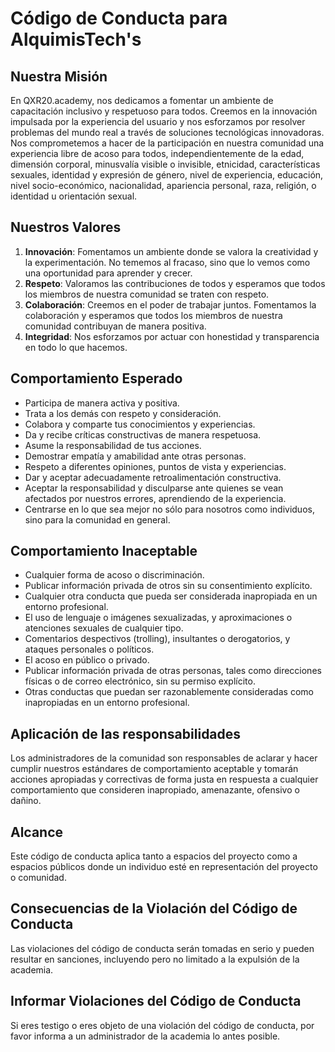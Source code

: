 # Código de Conducta para AlquimisTech's

## Nuestra Misión
En QXR20.academy, nos dedicamos a fomentar un ambiente de capacitación inclusivo y respetuoso para todos. Creemos en la innovación impulsada por la experiencia del usuario y nos esforzamos por resolver problemas del mundo real a través de soluciones tecnológicas innovadoras. Nos comprometemos a hacer de la participación en nuestra comunidad una experiencia libre de acoso para todos, independientemente de la edad, dimensión corporal, minusvalía visible o invisible, etnicidad, características sexuales, identidad y expresión de género, nivel de experiencia, educación, nivel socio-económico, nacionalidad, apariencia personal, raza, religión, o identidad u orientación sexual.

## Nuestros Valores
1. **Innovación**: Fomentamos un ambiente donde se valora la creatividad y la experimentación. No tememos al fracaso, sino que lo vemos como una oportunidad para aprender y crecer.
2. **Respeto**: Valoramos las contribuciones de todos y esperamos que todos los miembros de nuestra comunidad se traten con respeto.
3. **Colaboración**: Creemos en el poder de trabajar juntos. Fomentamos la colaboración y esperamos que todos los miembros de nuestra comunidad contribuyan de manera positiva.
4. **Integridad**: Nos esforzamos por actuar con honestidad y transparencia en todo lo que hacemos.

## Comportamiento Esperado
- Participa de manera activa y positiva.
- Trata a los demás con respeto y consideración.
- Colabora y comparte tus conocimientos y experiencias.
- Da y recibe críticas constructivas de manera respetuosa.
- Asume la responsabilidad de tus acciones.
- Demostrar empatía y amabilidad ante otras personas.
- Respeto a diferentes opiniones, puntos de vista y experiencias.
- Dar y aceptar adecuadamente retroalimentación constructiva.
- Aceptar la responsabilidad y disculparse ante quienes se vean afectados por nuestros errores, aprendiendo de la experiencia.
- Centrarse en lo que sea mejor no sólo para nosotros como individuos, sino para la comunidad en general.

## Comportamiento Inaceptable
- Cualquier forma de acoso o discriminación.
- Publicar información privada de otros sin su consentimiento explícito.
- Cualquier otra conducta que pueda ser considerada inapropiada en un entorno profesional.
- El uso de lenguaje o imágenes sexualizadas, y aproximaciones o atenciones sexuales de cualquier tipo.
- Comentarios despectivos (trolling), insultantes o derogatorios, y ataques personales o políticos.
- El acoso en público o privado.
- Publicar información privada de otras personas, tales como direcciones físicas o de correo electrónico, sin su permiso explícito.
- Otras conductas que puedan ser razonablemente consideradas como inapropiadas en un entorno profesional.

## Aplicación de las responsabilidades
Los administradores de la comunidad son responsables de aclarar y hacer cumplir nuestros estándares de comportamiento aceptable y tomarán acciones apropiadas y correctivas de forma justa en respuesta a cualquier comportamiento que consideren inapropiado, amenazante, ofensivo o dañino.

## Alcance
Este código de conducta aplica tanto a espacios del proyecto como a espacios públicos donde un individuo esté en representación del proyecto o comunidad.

## Consecuencias de la Violación del Código de Conducta
Las violaciones del código de conducta serán tomadas en serio y pueden resultar en sanciones, incluyendo pero no limitado a la expulsión de la academia.

## Informar Violaciones del Código de Conducta
Si eres testigo o eres objeto de una violación del código de conducta, por favor informa a un administrador de la academia lo antes posible.
